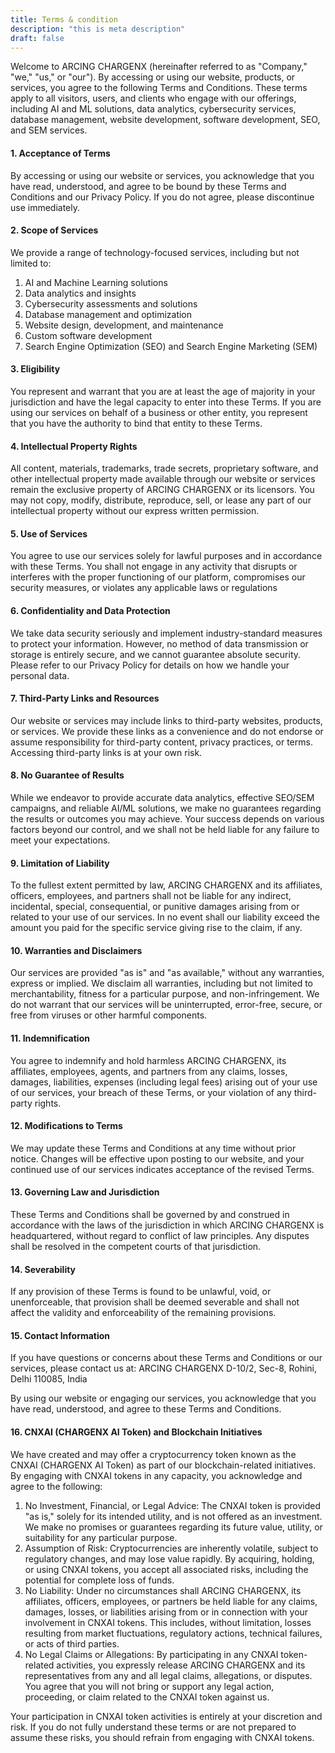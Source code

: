 ```yaml
---
title: Terms & condition
description: "this is meta description"
draft: false
---
```



Welcome to ARCING CHARGENX (hereinafter referred to as "Company," "we," "us," or "our"). By accessing or using our website, products, or services, you agree to the following Terms and Conditions. These terms apply to all visitors, users, and clients who engage with our offerings, including AI and ML solutions, data analytics, cybersecurity services, database management, website development, software development, SEO, and SEM services.

#### 1. Acceptance of Terms

By accessing or using our website or services, you acknowledge that you have read, understood, and agree to be bound by these Terms and Conditions and our Privacy Policy. If you do not agree, please discontinue use immediately.

#### 2. Scope of Services
We provide a range of technology-focused services, including but not limited to:

1. AI and Machine Learning solutions
2. Data analytics and insights
3. Cybersecurity assessments and solutions
4. Database management and optimization
5. Website design, development, and maintenance
6. Custom software development
7. Search Engine Optimization (SEO) and Search Engine Marketing (SEM)

#### 3. Eligibility

You represent and warrant that you are at least the age of majority in your jurisdiction and have the legal capacity to enter into these Terms. If you are using our services on behalf of a business or other entity, you represent that you have the authority to bind that entity to these Terms.

#### 4. Intellectual Property Rights

All content, materials, trademarks, trade secrets, proprietary software, and other intellectual property made available through our website or services remain the exclusive property of ARCING CHARGENX or its licensors. You may not copy, modify, distribute, reproduce, sell, or lease any part of our intellectual property without our express written permission.

#### 5. Use of Services
You agree to use our services solely for lawful purposes and in accordance with these Terms. You shall not engage in any activity that disrupts or interferes with the proper functioning of our platform, compromises our security measures, or violates any applicable laws or regulations

#### 6. Confidentiality and Data Protection
We take data security seriously and implement industry-standard measures to protect your information. However, no method of data transmission or storage is entirely secure, and we cannot guarantee absolute security. Please refer to our Privacy Policy for details on how we handle your personal data.

#### 7. Third-Party Links and Resources
Our website or services may include links to third-party websites, products, or services. We provide these links as a convenience and do not endorse or assume responsibility for third-party content, privacy practices, or terms. Accessing third-party links is at your own risk.


#### 8. No Guarantee of Results
While we endeavor to provide accurate data analytics, effective SEO/SEM campaigns, and reliable AI/ML solutions, we make no guarantees regarding the results or outcomes you may achieve. Your success depends on various factors beyond our control, and we shall not be held liable for any failure to meet your expectations.

#### 9. Limitation of Liability
To the fullest extent permitted by law, ARCING CHARGENX and its affiliates, officers, employees, and partners shall not be liable for any indirect, incidental, special, consequential, or punitive damages arising from or related to your use of our services. In no event shall our liability exceed the amount you paid for the specific service giving rise to the claim, if any.

#### 10. Warranties and Disclaimers
Our services are provided "as is" and "as available," without any warranties, express or implied. We disclaim all warranties, including but not limited to merchantability, fitness for a particular purpose, and non-infringement. We do not warrant that our services will be uninterrupted, error-free, secure, or free from viruses or other harmful components.

#### 11. Indemnification
You agree to indemnify and hold harmless ARCING CHARGENX, its affiliates, employees, agents, and partners from any claims, losses, damages, liabilities, expenses (including legal fees) arising out of your use of our services, your breach of these Terms, or your violation of any third-party rights.


#### 12. Modifications to Terms
We may update these Terms and Conditions at any time without prior notice. Changes will be effective upon posting to our website, and your continued use of our services indicates acceptance of the revised Terms.

#### 13. Governing Law and Jurisdiction
These Terms and Conditions shall be governed by and construed in accordance with the laws of the jurisdiction in which ARCING CHARGENX is headquartered, without regard to conflict of law principles. Any disputes shall be resolved in the competent courts of that jurisdiction.

#### 14. Severability
If any provision of these Terms is found to be unlawful, void, or unenforceable, that provision shall be deemed severable and shall not affect the validity and enforceability of the remaining provisions.

#### 15. Contact Information
If you have questions or concerns about these Terms and Conditions or our services, please contact us at:
ARCING CHARGENX
D-10/2, Sec-8, Rohini, Delhi 110085, India

By using our website or engaging our services, you acknowledge that you have read, understood, and agree to these Terms and Conditions.

#### 16. CNXAI (CHARGENX AI Token) and Blockchain Initiatives

We have created and may offer a cryptocurrency token known as the CNXAI (CHARGENX AI Token) as part of our blockchain-related initiatives. By engaging with CNXAI tokens in any capacity, you acknowledge and agree to the following:

1. No Investment, Financial, or Legal Advice: The CNXAI token is provided "as is," solely for its intended utility, and is not offered as an investment. We make no promises or guarantees regarding its future value, utility, or suitability for any particular purpose.
2. Assumption of Risk: Cryptocurrencies are inherently volatile, subject to regulatory changes, and may lose value rapidly. By acquiring, holding, or using CNXAI tokens, you accept all associated risks, including the potential for complete loss of funds.
3. No Liability: Under no circumstances shall ARCING CHARGENX, its affiliates, officers, employees, or partners be held liable for any claims, damages, losses, or liabilities arising from or in connection with your involvement in CNXAI tokens. This includes, without limitation, losses resulting from market fluctuations, regulatory actions, technical failures, or acts of third parties.
4. No Legal Claims or Allegations: By participating in any CNXAI token-related activities, you expressly release ARCING CHARGENX and its representatives from any and all legal claims, allegations, or disputes. You agree that you will not bring or support any legal action, proceeding, or claim related to the CNXAI token against us.

Your participation in CNXAI token activities is entirely at your discretion and risk. If you do not fully understand these terms or are not prepared to assume these risks, you should refrain from engaging with CNXAI tokens.
